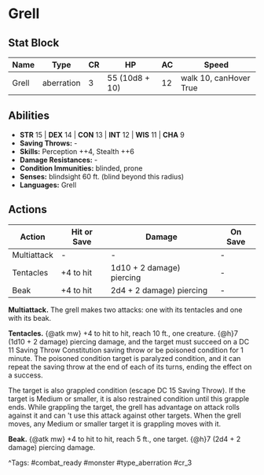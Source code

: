 # Grell

## Stat Block

| Name | Type | CR | HP | AC | Speed |
|------|------|----|----|----|-------|
| Grell | aberration | 3 | 55 (10d8 + 10) | 12 | walk 10, canHover True |

## Abilities

- **STR** 15 | **DEX** 14 | **CON** 13 | **INT** 12 | **WIS** 11 | **CHA** 9
- **Saving Throws:** -  
- **Skills:** Perception ++4, Stealth ++6  
- **Damage Resistances:** -  
- **Condition Immunities:** blinded, prone  
- **Senses:** blindsight 60 ft. (blind beyond this radius)  
- **Languages:** Grell


## Actions

| Action | Hit or Save | Damage | On Save |
|--------|--------------|--------|----------|
| Multiattack | - | - | - |
| Tentacles | +4 to hit | 1d10 + 2 damage) piercing | - |
| Beak | +4 to hit | 2d4 + 2 damage) piercing | - |

**Multiattack.** The grell makes two attacks: one with its tentacles and one with its beak.

**Tentacles.** {@atk mw} +4 to hit to hit, reach 10 ft., one creature. {@h}7 (1d10 + 2 damage) piercing damage, and the target must succeed on a DC 11 Saving Throw Constitution saving throw or be poisoned condition for 1 minute. The poisoned condition target is paralyzed condition, and it can repeat the saving throw at the end of each of its turns, ending the effect on a success.

The target is also grappled condition (escape DC 15 Saving Throw). If the target is Medium or smaller, it is also restrained condition until this grapple ends. While grappling the target, the grell has advantage on attack rolls against it and can 't use this attack against other targets. When the grell moves, any Medium or smaller target it is grappling moves with it.

**Beak.** {@atk mw} +4 to hit to hit, reach 5 ft., one target. {@h}7 (2d4 + 2 damage) piercing damage.


^Tags: #combat_ready #monster #type_aberration #cr_3